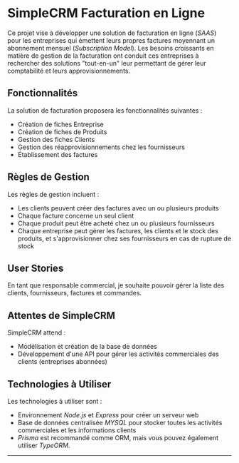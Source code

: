 # SimpleCRM Facturation en Ligne

Ce projet vise à développer une solution de facturation en ligne (*SAAS*) pour les entreprises qui émettent leurs propres factures moyennant un abonnement mensuel (*Subscription Model*). Les besoins croissants en matière de gestion de la facturation ont conduit ces entreprises à rechercher des solutions "tout-en-un" leur permettant de gérer leur comptabilité et leurs approvisionnements.

## Fonctionnalités

La solution de facturation proposera les fonctionnalités suivantes :

- Création de fiches Entreprise
- Création de fiches de Produits
- Gestion des fiches Clients
- Gestion des réapprovisionnements chez les fournisseurs
- Établissement des factures

## Règles de Gestion

Les règles de gestion incluent :

- Les clients peuvent créer des factures avec un ou plusieurs produits
- Chaque facture concerne un seul client
- Chaque produit peut être acheté chez un ou plusieurs fournisseurs
- Chaque entreprise peut gérer les factures, les clients et le stock des produits, et s'approvisionner chez ses fournisseurs en cas de rupture de stock

## User Stories

En tant que responsable commercial, je souhaite pouvoir gérer la liste des clients, fournisseurs, factures et commandes.

## Attentes de SimpleCRM

SimpleCRM attend :

- Modélisation et création de la base de données
- Développement d'une API pour gérer les activités commerciales des clients (entreprises abonnées)

## Technologies à Utiliser

Les technologies à utiliser sont :

- Environnement *Node.js* et *Express* pour créer un serveur web
- Base de données centralisée *MYSQL* pour stocker toutes les activités commerciales et les informations clients
- *Prisma* est recommandé comme ORM, mais vous pouvez également utiliser *TypeORM*.

---


